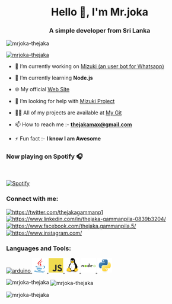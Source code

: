 

<h1 align="center">Hello 👋, I'm Mr.joka</h1>
<h3 align="center">A simple developer from Sri Lanka</h3>

<p align="left"> <img src="https://komarev.com/ghpvc/?username=mrjoka-thejaka&label=Profile%20views&color=0e75b6&style=flat" alt="mrjoka-thejaka" /> </p>

<p align="left"> <a href="https://github.com/ryo-ma/github-profile-trophy"><img src="https://github-profile-trophy.vercel.app/?username=mrjoka-thejaka" alt="mrjoka-thejaka" /></a> </p>


- 🔭 I’m currently working on [Mizuki (an user bot for Whatsapp)](https://github.com/MrJoka-Thejaka/Mizuki)

- 🌱 I’m currently learning **Node.js**

- 🌐 My official [Web Site](joka.cf)

- 🤝 I’m looking for help with [Mizuki Project](https://github.com/MrJoka-Thejaka/Mizuki)

- 👨‍💻 All of my projects are available at [My Git](https://github.com/MrJoka-Thejaka)

- 📫 How to reach me :- **thejakamax@gmail.com**

- ⚡ Fun fact :- **I know I am Awesome**

### Now playing on Spotify 🎧


<tr>
<td width="500%">

&nbsp; <br>

[![Spotify](https://novatorem-3sfvn1kre-mrjoka-thejaka.vercel.app/api/spotify)](https://open.spotify.com/user/Thejaka)

</td>
<td width="500%">

<h3 align="left">Connect with me:</h3>
<p align="left">
<a href="https://twitter.com/thejakagammanp1" target="blank"><img align="center" src="https://raw.githubusercontent.com/rahuldkjain/github-profile-readme-generator/master/src/images/icons/Social/twitter.svg" alt="https://twitter.com/thejakagammanp1" height="30" width="40" /></a>
<a href="https://linkedin.com/in/thejaka-gammanpila-0839b3204/" target="blank"><img align="center" src="https://raw.githubusercontent.com/rahuldkjain/github-profile-readme-generator/master/src/images/icons/Social/linked-in-alt.svg" alt="https://www.linkedin.com/in/thejaka-gammanpila-0839b3204/" height="30" width="40" /></a>
<a href="https://fb.com//thejaka.gammanpila.5/" target="blank"><img align="center" src="https://raw.githubusercontent.com/rahuldkjain/github-profile-readme-generator/master/src/images/icons/Social/facebook.svg" alt="https://www.facebook.com/thejaka.gammanpila.5/" height="30" width="40" /></a>
<a href="https://instagram.com/" target="blank"><img align="center" src="https://raw.githubusercontent.com/rahuldkjain/github-profile-readme-generator/master/src/images/icons/Social/instagram.svg" alt="https://www.instagram.com/" height="30" width="40" /></a>
</p>

<h3 align="left">Languages and Tools:</h3>
<p align="left"> <a href="https://www.arduino.cc/" target="_blank"> <img src="https://cdn.worldvectorlogo.com/logos/arduino-1.svg" alt="arduino" width="40" height="40"/> </a> <a href="https://www.java.com" target="_blank"> <img src="https://raw.githubusercontent.com/devicons/devicon/master/icons/java/java-original.svg" alt="java" width="40" height="40"/> </a> <a href="https://developer.mozilla.org/en-US/docs/Web/JavaScript" target="_blank"> <img src="https://raw.githubusercontent.com/devicons/devicon/master/icons/javascript/javascript-original.svg" alt="javascript" width="40" height="40"/> </a> <a href="https://www.linux.org/" target="_blank"> <img src="https://raw.githubusercontent.com/devicons/devicon/master/icons/linux/linux-original.svg" alt="linux" width="40" height="40"/> </a> <a href="https://nodejs.org" target="_blank"> <img src="https://raw.githubusercontent.com/devicons/devicon/master/icons/nodejs/nodejs-original-wordmark.svg" alt="nodejs" width="40" height="40"/> </a> <a href="https://www.python.org" target="_blank"> <img src="https://raw.githubusercontent.com/devicons/devicon/master/icons/python/python-original.svg" alt="python" width="40" height="40"/> </a> </p>

<p><img align="left" src="https://github-readme-stats.vercel.app/api/top-langs?username=mrjoka-thejaka&show_icons=true&locale=en&layout=compact" alt="mrjoka-thejaka" /></p>

<p>&nbsp;<img align="center" src="https://github-readme-stats.vercel.app/api?username=mrjoka-thejaka&show_icons=true&locale=en" alt="mrjoka-thejaka" /></p>

<p><img align="center" src="https://github-readme-streak-stats.herokuapp.com/?user=mrjoka-thejaka&" alt="mrjoka-thejaka" /></p>













